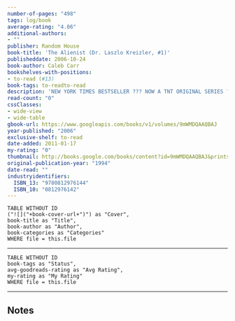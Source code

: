 ```yaml
---
number-of-pages: "498"
tags: log/book
average-rating: "4.06"
additional-authors:
- ""
publisher: Random House
book-title: 'The Alienist (Dr. Laszlo Kreizler, #1)'
publisheddate: 2006-10-24
book-author: Caleb Carr
bookshelves-with-positions:
- to-read (#13)
book-tags: to-readto-read
description: 'NEW YORK TIMES BESTSELLER ??? NOW A TNT ORIGINAL SERIES ??? ???A first-rate tale of crime and punishment that will keep readers guessing until the final pages.??????Entertainment Weekly ???Caleb Carr???s rich period thriller takes us back to the moment in history when the modern idea of the serial killer became available to us.??????The Detroit News When The Alienist was first published in 1994, it was a major phenomenon, spending six months on the New York Times bestseller list, receiving critical acclaim, and selling millions of copies. This modern classic continues to be a touchstone of historical suspense fiction for readers everywhere. The year is 1896. The city is New York. Newspaper reporter John Schuyler Moore is summoned by his friend Dr. Laszlo Kreizler???a psychologist, or ???alienist??????to view the horribly mutilated body of an adolescent boy abandoned on the unfinished Williamsburg Bridge. From there the two embark on a revolutionary effort in criminology: creating a psychological profile of the perpetrator based on the details of his crimes. Their dangerous quest takes them into the tortured past and twisted mind of a murderer who will kill again before their hunt is over. Fast-paced and riveting, infused with historical detail, The Alienist conjures up Gilded Age New York, with its tenements and mansions, corrupt cops and flamboyant gangsters, shining opera houses and seamy gin mills. It is an age in which questioning society???s belief that all killers are born, not made, could have unexpected and fatal consequences. Praise for The Alienist ???[A] delicious premise . . . Its settings and characterizations are much more sophisticated than the run-of-the-mill thrillers that line the shelves in bookstores.??????The Washington Post Book World ???Mesmerizing.??????Detroit Free Press ???The method of the hunt and the disparate team of hunters lift the tale beyond the level of a good thriller???way beyond. . . . A remarkable combination of historical novel and psychological thriller.??????The Buffalo News ???Engrossing.??????Newsweek ???Gripping, atmospheric . . . intelligent and entertaining.??????USA Today ???A high-spirited, charged-up and unfailingly smart thriller.??????Los Angeles Times ???Keeps readers turning pages well past their bedtime.??????San Francisco Chronicle'
read-count: "0"
cssClasses:
- wide-view
- wide-table
gbook-url: https://www.googleapis.com/books/v1/volumes/9mWMDQAAQBAJ
year-published: "2006"
exclusive-shelf: to-read
date-added: 2011-01-17
my-rating: "0"
thumbnail: http://books.google.com/books/content?id=9mWMDQAAQBAJ&printsec=frontcover&img=1&zoom=1&edge=curl&source=gbs_api
original-publication-year: "1994"
date-read: ""
industryidentifiers:
  ISBN_13: "9780812976144"
  ISBN_10: "0812976142"
---
```


```dataview
TABLE WITHOUT ID
("![]("+book-cover-url+")") as "Cover",
book-title as "Title",
book-author as "Author",
book-categories as "Categories"
WHERE file = this.file
```
---
```dataview
TABLE WITHOUT ID
book-tags as "Status",
avg-goodreads-rating as "Avg Rating",
my-rating as "My Rating"
WHERE file = this.file
```
---
## Notes



